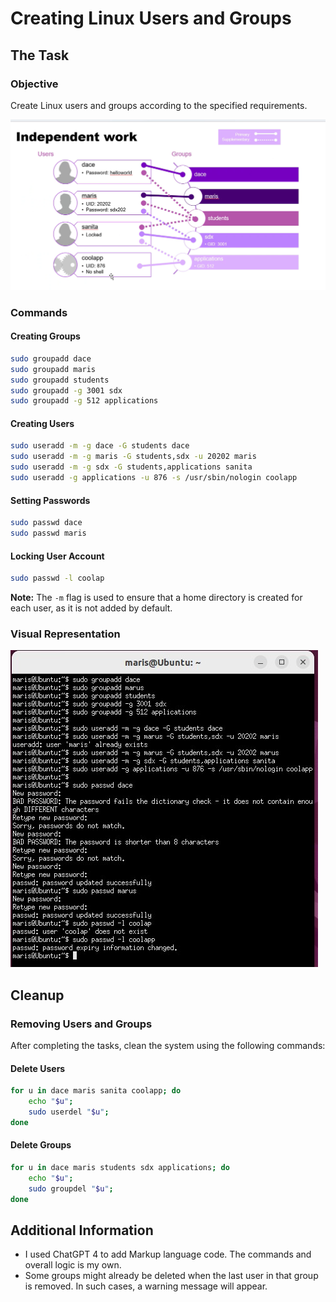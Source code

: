 # Creating Linux Users and Groups

## The Task

### Objective
Create Linux users and groups according to the specified requirements.

![Users](users.png)

### Commands

#### Creating Groups
```bash
sudo groupadd dace
sudo groupadd maris
sudo groupadd students
sudo groupadd -g 3001 sdx
sudo groupadd -g 512 applications
```

#### Creating Users
```bash
sudo useradd -m -g dace -G students dace
sudo useradd -m -g maris -G students,sdx -u 20202 maris
sudo useradd -m -g sdx -G students,applications sanita
sudo useradd -g applications -u 876 -s /usr/sbin/nologin coolapp
```

#### Setting Passwords
```bash
sudo passwd dace
sudo passwd maris
```

#### Locking User Account
```bash
sudo passwd -l coolap
```

**Note:** The `-m` flag is used to ensure that a home directory is created for each user, as it is not added by default.

### Visual Representation
![Command Line](commandline.jpg)

## Cleanup

### Removing Users and Groups
After completing the tasks, clean the system using the following commands:

#### Delete Users
```bash
for u in dace maris sanita coolapp; do 
    echo "$u"; 
    sudo userdel "$u"; 
done
```

#### Delete Groups
```bash
for u in dace maris students sdx applications; do 
    echo "$u"; 
    sudo groupdel "$u"; 
done
```

## Additional Information
- I used ChatGPT 4 to add Markup language code. The commands and overall logic is my own.
- Some groups might already be deleted when the last user in that group is removed. In such cases, a warning message will appear.
